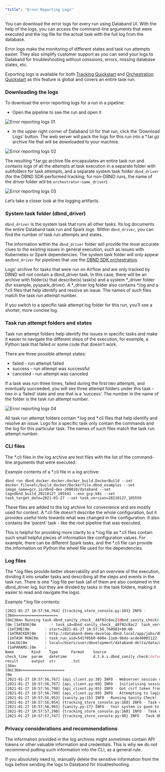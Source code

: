```yaml
---
"title": "Error Reporting Logs"
---
```

You can download the error logs for every run using Databand UI. With the help of the logs, you can access the command-line arguments that were executed and the log file for the actual task with the full log from the database.

Error logs make the monitoring of different states and task run attempts easier. They also simplify customer support as you can send your logs to Databand for troubleshooting without omissions, errors, missing database states, etc. 

Exporting logs is available for both [Tracking Quickstart](doc:tracking-quickstart) and [Orchestration Quickstart](doc:orchestration-quickstart) as this feature is global and covers an entire task run. 

### Downloading the logs
To download the error reporting logs for a run in a pipeline:
* Open the pipeline to see the run and open it

![Error reporting logs 01](https://files.readme.io/9af3ca4-Error-reporting-logs-01.png)

* In the upper right corner of Databand UI for that run, click the ‘Download Logs’ button. The web server will pack the logs for this run into a \*.tar.gz archive file that will be downloaded to your machine.

![Error reporting logs 02](https://files.readme.io/d272077-Error-reporting-logs-02.png)

The resulting \*.tar.gz archive file encapsulates an entire task run and contains logs of all the attempts at task execution in a separate folder with subfolders for task attempts, and a separate system task folder `dbnd_driver` (for the DBND SDK-performed tracking; for non-DBND runs, the name of the driver folder will be `orchestrator-name_driver`). 

![Error reporting logs 03](https://files.readme.io/bcfc1fc-Error-reporting-logs-03.png)

Let’s take a closer look at the logging artifacts. 

### System task folder (dbnd_driver)

`dbnd_driver` is the system task that runs all other tasks. Its log documents the entire Databand task run and Spark logs. Within `dbnd_driver`, you can find the number of task run attempts and states. 

The information within the `dbnd_driver` folder will provide the most accurate clues to the existing issues in general execution, such as issues with Kubernetes or Spark dependencies. The system task folder will only appear as`dbnd_driver` for pipelines that use the [DBND SDK orchestration](doc:orchestration-quickstart). 

Logs’ archive for tasks that were run on Airflow and are only tracked by DBND will not contain a dbnd_driver task. In this case, there will be an archive with folder(s) that describe(s) task(s) and a system \*_driver folder (for example, pyspark_driver). A \*_driver log folder also contains \*.log and a \*.cli files that help identify and resolve an issue. The names of such files match the task run attempt number.

If you switch to a specific task attempt log folder for this run, you’ll see a shorter, more concise log.

### Task run attempt folders and states
Task run attempt folders help identify the issues in specific tasks and make it easier to navigate the different steps of the execution, for example, a Python task that failed or some code that doesn’t work. 

There are three possible attempt states:
* failed - run attempt failed
* success - run attempt was successful
* canceled - run attempt was canceled

If a task was run three times, failed during the first two attempts, and eventually succeeded, you will see three attempt folders under this task - two in a ‘failed’ state and one that is a ‘success’. The number in the name of the folder is the task run attempt number. 

![Error reporting logs 04](https://files.readme.io/1342524-Error-reporting-logs-04.png)

All task run attempt folders contain \*.log and \*.cli files that help identify and resolve an issue. Logs for a specific task only contain the commands and the log for this particular task. The names of such files match the task run attempt number.

### CLI files
The \*.cli files in the log archive are text files with the list of the command-line arguments that were executed.

Example contents of a \*.cli file in a log archive: 
```
dbnd run dbnd_docker.docker.docker_build.DockerBuild --set docker_file=etc/build_docker/Dockerfile.dbnd_examples --set image_name=gcr.io/dbnd-dev-260010/databand --set tag=dbnd_build_20210127_105541 --env gcp_k8s --set task_target_date=2021-01-27 --set task_version=20210127_105559
``` 

These files are added to the log archive for convenience and are mostly used for context. A \*.cli file doesn’t describe the whole configuration, but it provides useful hints towards what was changed in the configuration. It also contains the ‘parent’ task - like the root pipeline that was executed. 

This is helpful for providing more clarity to a \*.log file as \*.cli files contain such small helpful pieces of information like configuration values. For example, there can be different Spark tasks, and the \*.cli file can provide the information on Python the wheel file used for the dependencies.  

### Log files
The \*.log files provide better observability and an overview of the execution, dividing it into smaller tasks and describing all the steps and events in the task run. There is one \*.log file per task (all of them are also contained in the dbnd_driver log, but they are divided by tasks in the task folders, making it easier to read and navigate the logs).  

Example \*.log file contents:

```bash
[2021-01-27 10:57:56,764] {tracking_store_console.py:103} INFO - 
[36m==================== 
[0m[36m= Running task dbnd_sanity_check__48f02c8ac2(dbnd_sanity_check)
[0m [1mTASK[0m       : task_id=dbnd_sanity_check__48f02c8ac2  task_version=1  env=gcp_k8s  env_cloud=gcp  env_label=dev  task_target_date=2021-01-27
 [1mTIME[0m       : start=2021-01-27 10:57:56.760983+00:00
 [1mTRACKER[0m    : http://databand-demo-develop.dbnd.local/app/jobs/dbnd_sanity_check/34bc8b52-608e-11eb-8982-acde48001122/541f05b0-608e-11eb-9bde-acde48001122
 [1mTASK RUN[0m   : task_run_uid=541f05b0-608e-11eb-9bde-acde48001122  task_run_attempt_uid=541f218a-608e-11eb-b5d2-acde48001122  state=TaskRunState.RUNNING
 [1mLOG[0m        : local=/Users/user/development/databand-delta/data/dbnd/log/2021-01-27/2021-01-27T105545.132695_dbnd_sanity_check_elastic_swirles/tasks/dbnd_sanity_check__48f02c8ac2/1.log  remote=gs://dbnd-dev-260010/dev/dbnd_root/dev/2021-01-27/dbnd_sanity_check/dbnd_sanity_check_48f02c8ac2/meta/attempt_1_541f218a-608e-11eb-b5d2-acde48001122/1.log.csv
 [1mPARAMS:[0m    : 
Name        Kind    Type      Format    Source                               -= Value =-
check_time  param   datetime            d.t.b.s.dbnd_sanity_check[defaults]  2021-01-27T125541.799523
result      output  str       .txt                                           "gs://dbnd-dev-260010/dev/dbnd_root/dev/2021-01-27/dbnd_sanity_check/dbnd_sanity_check_48f02c8ac2/result.txt"
[36m=
[0m[36m==================== 
[0m
[2021-01-27 10:57:56,767] {api_client.py:38} INFO - Webserver session does not exist, creating new one
[2021-01-27 10:57:56,767] {api_client.py:69} INFO - Initialising session for webserver
[2021-01-27 10:57:56,798] {api_client.py:85} INFO - Got csrf token from session
[2021-01-27 10:57:56,799] {api_client.py:89} INFO - Attempting to login to webserver
[2021-01-27 10:57:56,953] {sanity.py:15} INFO - Running Sanity Check!
[2021-01-27 10:57:56,954] {tracking_store_console.py:168} INFO - Task dbnd_sanity_check metric: Happiness Level=High
[2021-01-27 10:57:56,985] {sanity.py:17} INFO - Your system is good to go! Enjoy Databand!
[2021-01-27 10:57:57,290] {tracking_store_console.py:168} INFO - Task dbnd_sanity_check metric: marshalling_result=303.5738468170166
[2021-01-27 10:57:57,747] {tracking_store_console.py:98} INFO - Task dbnd_sanity_check__48f02c8ac2(dbnd_sanity_check) has been completed!
```

### Privacy considerations and recommendations
The information provided in the log archives might sometimes contain API tokens or other valuable information and credentials. This is why we do not recommend putting such information into the CLI, as a general rule.

If you absolutely need to, manually delete the sensitive information from the logs before sending the logs to Databand for troubleshooting.